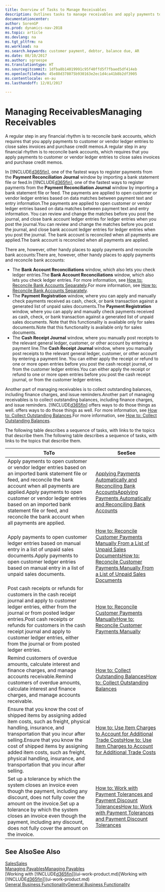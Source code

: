 ```yaml
---
title: Overview of Tasks to Manage Receivables
description: Outlines tasks to manage receivables and apply payments to customer or vendor ledger entries.
documentationcenter: 
author: SorenGP
ms.prod: dynamics-nav-2018
ms.topic: article
ms.devlang: na
ms.tgt_pltfrm: na
ms.workload: na
ms.search.keywords: customer payment, debtor, balance due, AR
ms.date: 08/10/2017
ms.author: sgroespe
ms.translationtype: HT
ms.sourcegitcommit: 1dfba8b14019991c95f40ffd5f7fbaed5df414eb
ms.openlocfilehash: 45e88d378075b930163e2ec1d4ca41b8b2df3905
ms.contentlocale: en-au
ms.lasthandoff: 12/01/2017

---
```

# <a name="managing-receivables"></a><span data-ttu-id="934b5-103">Managing Receivables</span><span class="sxs-lookup"><span data-stu-id="934b5-103">Managing Receivables</span></span>
<span data-ttu-id="934b5-104">A regular step in any financial rhythm is to reconcile bank accounts, which requires that you apply payments to customer or vendor ledger entries to close sales invoices and purchase credit memos.</span><span class="sxs-lookup"><span data-stu-id="934b5-104">A regular step in any financial rhythm is to reconcile bank accounts, which requires that you apply payments to customer or vendor ledger entries to close sales invoices and purchase credit memos.</span></span>  

<span data-ttu-id="934b5-105">In [!INCLUDE[d365fin](includes/d365fin_md.md)], one of the fastest ways to register payments from the **Payment Reconciliation Journal** window by importing a bank statement file or feed.</span><span class="sxs-lookup"><span data-stu-id="934b5-105">In [!INCLUDE[d365fin](includes/d365fin_md.md)], one of the fastest ways to register payments from the **Payment Reconciliation Journal** window by importing a bank statement file or feed.</span></span> <span data-ttu-id="934b5-106">The payments are applied to open customer or vendor ledger entries based on data matches between payment text and entry information.</span><span class="sxs-lookup"><span data-stu-id="934b5-106">The payments are applied to open customer or vendor ledger entries based on data matches between payment text and entry information.</span></span> <span data-ttu-id="934b5-107">You can review and change the matches before you post the journal, and close bank account ledger entries for ledger entries when you post the journal.</span><span class="sxs-lookup"><span data-stu-id="934b5-107">You can review and change the matches before you post the journal, and close bank account ledger entries for ledger entries when you post the journal.</span></span> <span data-ttu-id="934b5-108">The bank account is reconciled when all payments are applied.</span><span class="sxs-lookup"><span data-stu-id="934b5-108">The bank account is reconciled when all payments are applied.</span></span>

<span data-ttu-id="934b5-109">There are, however, other handy places to apply payments and reconcile bank accounts:</span><span class="sxs-lookup"><span data-stu-id="934b5-109">There are, however, other handy places to apply payments and reconcile bank accounts:</span></span>  

* <span data-ttu-id="934b5-110">The **Bank Account Reconciliations** window, which also lets you check ledger entries.</span><span class="sxs-lookup"><span data-stu-id="934b5-110">The **Bank Account Reconciliations** window, which also lets you check ledger entries.</span></span> <span data-ttu-id="934b5-111">For more information, see [How to: Reconcile Bank Accounts Separately](bank-how-reconcile-bank-accounts-separately.md).</span><span class="sxs-lookup"><span data-stu-id="934b5-111">For more information, see [How to: Reconcile Bank Accounts Separately](bank-how-reconcile-bank-accounts-separately.md).</span></span>  
* <span data-ttu-id="934b5-112">The **Payment Registration** window, where you can apply and manually check payments received as cash, check, or bank transaction against a generated list of unpaid sales documents.</span><span class="sxs-lookup"><span data-stu-id="934b5-112">The **Payment Registration** window, where you can apply and manually check payments received as cash, check, or bank transaction against a generated list of unpaid sales documents.</span></span> <span data-ttu-id="934b5-113">Note that this functionality is available only for sales documents.</span><span class="sxs-lookup"><span data-stu-id="934b5-113">Note that this functionality is available only for sales documents.</span></span>  
* <span data-ttu-id="934b5-114">The **Cash Receipt Journal** window, where you manually post receipts to the relevant general ledger, customer, or other account by entering a payment line.</span><span class="sxs-lookup"><span data-stu-id="934b5-114">The **Cash Receipt Journal** window, where you manually post receipts to the relevant general ledger, customer, or other account by entering a payment line.</span></span> <span data-ttu-id="934b5-115">You can either apply the receipt or refund to one or more open entries before you post the cash receipt journal, or from the customer ledger entries.</span><span class="sxs-lookup"><span data-stu-id="934b5-115">You can either apply the receipt or refund to one or more open entries before you post the cash receipt journal, or from the customer ledger entries.</span></span>  

<span data-ttu-id="934b5-116">Another part of managing receivables is to collect outstanding balances, including finance charges, and issue reminders.</span><span class="sxs-lookup"><span data-stu-id="934b5-116">Another part of managing receivables is to collect outstanding balances, including finance charges, and issue reminders.</span></span> [!INCLUDE[d365fin](includes/d365fin_md.md)]<span data-ttu-id="934b5-117"> offers ways to do those things as well.</span><span class="sxs-lookup"><span data-stu-id="934b5-117"> offers ways to do those things as well.</span></span> <span data-ttu-id="934b5-118">For more information, see [How to: Collect Outstanding Balances](receivables-collect-outstanding-balances.md).</span><span class="sxs-lookup"><span data-stu-id="934b5-118">For more information, see [How to: Collect Outstanding Balances](receivables-collect-outstanding-balances.md).</span></span>  

<span data-ttu-id="934b5-119">The following table describes a sequence of tasks, with links to the topics that describe them.</span><span class="sxs-lookup"><span data-stu-id="934b5-119">The following table describes a sequence of tasks, with links to the topics that describe them.</span></span>  

| <span data-ttu-id="934b5-120">To</span><span class="sxs-lookup"><span data-stu-id="934b5-120">To</span></span> | <span data-ttu-id="934b5-121">See</span><span class="sxs-lookup"><span data-stu-id="934b5-121">See</span></span> |
| --- | --- |
| <span data-ttu-id="934b5-122">Apply payments to open customer or vendor ledger entries based on an imported bank statement file or feed, and reconcile the bank account when all payments are applied.</span><span class="sxs-lookup"><span data-stu-id="934b5-122">Apply payments to open customer or vendor ledger entries based on an imported bank statement file or feed, and reconcile the bank account when all payments are applied.</span></span> |[<span data-ttu-id="934b5-123">Applying Payments Automatically and Reconciling Bank Accounts</span><span class="sxs-lookup"><span data-stu-id="934b5-123">Applying Payments Automatically and Reconciling Bank Accounts</span></span>](receivables-apply-payments-auto-reconcile-bank-accounts.md) |
| <span data-ttu-id="934b5-124">Apply payments to open customer ledger entries based on manual entry in a list of unpaid sales documents.</span><span class="sxs-lookup"><span data-stu-id="934b5-124">Apply payments to open customer ledger entries based on manual entry in a list of unpaid sales documents.</span></span> |[<span data-ttu-id="934b5-125">How to: Reconcile Customer Payments Manually From a List of Unpaid Sales Documents</span><span class="sxs-lookup"><span data-stu-id="934b5-125">How to: Reconcile Customer Payments Manually From a List of Unpaid Sales Documents</span></span>](receivables-how-reconcile-customer-payments-list-unpaid-sales-documents.md) |
| <span data-ttu-id="934b5-126">Post cash receipts or refunds for customers in the cash receipt journal and apply to customer ledger entries, either from the journal or from posted ledger entries.</span><span class="sxs-lookup"><span data-stu-id="934b5-126">Post cash receipts or refunds for customers in the cash receipt journal and apply to customer ledger entries, either from the journal or from posted ledger entries.</span></span> |[<span data-ttu-id="934b5-127">How to: Reconcile Customer Payments Manually</span><span class="sxs-lookup"><span data-stu-id="934b5-127">How to: Reconcile Customer Payments Manually</span></span>](receivables-how-apply-sales-transactions-manually.md) |
| <span data-ttu-id="934b5-128">Remind customers of overdue amounts, calculate interest and finance charges, and manage accounts receivable.</span><span class="sxs-lookup"><span data-stu-id="934b5-128">Remind customers of overdue amounts, calculate interest and finance charges, and manage accounts receivable.</span></span> |[<span data-ttu-id="934b5-129">How to: Collect Outstanding Balances</span><span class="sxs-lookup"><span data-stu-id="934b5-129">How to: Collect Outstanding Balances</span></span>](receivables-collect-outstanding-balances.md) |
|<span data-ttu-id="934b5-130">Ensure that you know the cost of shipped items by assigning added item costs, such as freight, physical handling, insurance, and transportation that you incur after selling.</span><span class="sxs-lookup"><span data-stu-id="934b5-130">Ensure that you know the cost of shipped items by assigning added item costs, such as freight, physical handling, insurance, and transportation that you incur after selling.</span></span>|[<span data-ttu-id="934b5-131">How to: Use Item Charges to Account for Additional Trade Costs</span><span class="sxs-lookup"><span data-stu-id="934b5-131">How to: Use Item Charges to Account for Additional Trade Costs</span></span>](payables-how-assign-item-charges.md)|
|<span data-ttu-id="934b5-132">Set up a tolerance by which the system closes an invoice even though the payment, including any discount, does not fully cover the amount on the invoice.</span><span class="sxs-lookup"><span data-stu-id="934b5-132">Set up a tolerance by which the system closes an invoice even though the payment, including any discount, does not fully cover the amount on the invoice.</span></span>|[<span data-ttu-id="934b5-133">How to: Work with Payment Tolerances and Payment Discount Tolerances</span><span class="sxs-lookup"><span data-stu-id="934b5-133">How to: Work with Payment Tolerances and Payment Discount Tolerances</span></span>](finance-payment-tolerance-and-payment-discount-tolerance.md)|
## <a name="see-also"></a><span data-ttu-id="934b5-134">See Also</span><span class="sxs-lookup"><span data-stu-id="934b5-134">See Also</span></span>
[<span data-ttu-id="934b5-135">Sales</span><span class="sxs-lookup"><span data-stu-id="934b5-135">Sales</span></span>](sales-manage-sales.md)  
[<span data-ttu-id="934b5-136">Managing Payables</span><span class="sxs-lookup"><span data-stu-id="934b5-136">Managing Payables</span></span>](payables-manage-payables.md)  
<span data-ttu-id="934b5-137">[Working with [!INCLUDE[d365fin](includes/d365fin_md.md)]](ui-work-product.md)</span><span class="sxs-lookup"><span data-stu-id="934b5-137">[Working with [!INCLUDE[d365fin](includes/d365fin_md.md)]](ui-work-product.md)</span></span>  
[<span data-ttu-id="934b5-138">General Business Functionality</span><span class="sxs-lookup"><span data-stu-id="934b5-138">General Business Functionality</span></span>](ui-across-business-areas.md)

